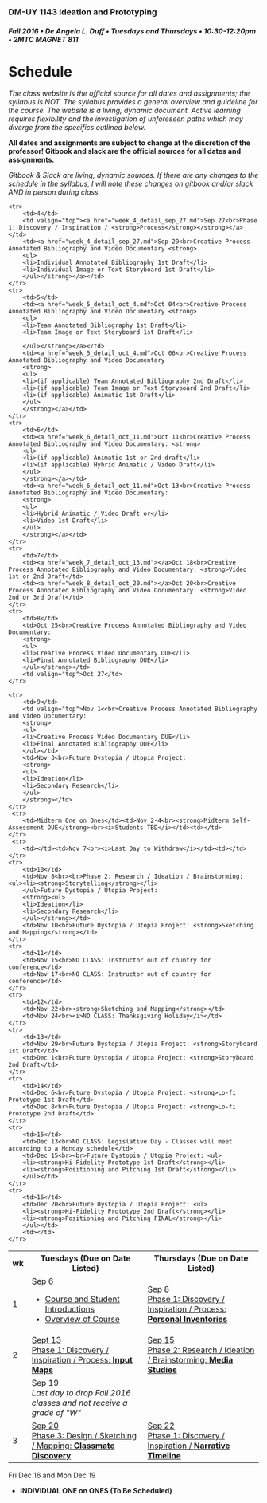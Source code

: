 ### DM-UY 1143 Ideation and Prototyping
##### Fall 2016 • De Angela L. Duff • Tuesdays and Thursdays • 10:30-12:20pm • 2MTC MAGNET 811

# Schedule

_The class website is the official source for all dates and assignments; the syllabus is NOT. The syllabus provides a general overview and guideline for the course. The website is a living, dynamic document. Active learning requires flexibility and the investigation of unforeseen paths which may diverge from the specifics outlined below._


**All dates and assignments are subject to change at the discretion of the professor! Gitbook and slack are the official sources for all dates and assignments.**

*Gitbook & Slack are living, dynamic sources. If there are any changes to the schedule in the syllabus, I will note these changes on gitbook and/or slack AND in person during class.*
<table>
    <tr>
        <th width="4%">wk</th>
        <th width="48%">Tuesdays (Due on Date Listed)</th>
        <th width="48%">Thursdays (Due on Date Listed)</th>
    </tr>
    <tr>
        <td>1</td>
        <td><a href="week_1_detail_sep_6.md">Sep 6<br>
        <ul>
        <li>Course and Student Introductions</li>
        <li>Overview of Course</li></a></td>
        <td><a href="week_1_detail_sep_6.md">Sep 8<br>Phase 1: Discovery / Inspiration / Process: <strong>Personal Inventories</strong</li></ul></a></td>
    </tr>
        <tr>
        <td>2</td> 
        <td valign="top"><a href="week_2_detail_sep_13.md">Sept 13<br>Phase 1: Discovery / Inspiration / Process: <strong>Input Maps</strong></a></td>
        <td valign="top"><a href="week_2_detail_sep_13.md">Sep 15<br>Phase 2: Research / Ideation / Brainstorming: <strong>Media Studies</strong></a></td>
    </tr>
        <tr>
        <td><td>Sep 19<br><i>Last day to drop Fall 2016 classes and not receive a grade of "W"</i></td><td></td>
    </tr>
    <tr>
        <td>3</td>    
        <td><a href="week_3_detail_sep_20.md">Sep 20<br>Phase 3: Design / Sketching / Mapping: <strong>Classmate Discovery</strong></a></td>
        <td valign="top"><a href="week_3_detail_sep_20.md">Sep 22<br>Phase 1: Discovery / Inspiration / <strong>Narrative Timeline</strong> </a></td>
    </tr>

    <tr>
        <td>4</td>
        <td valign="top"><a href="week_4_detail_sep_27.md">Sep 27<br>Phase 1: Discovery / Inspiration / <strong>Process</strong></strong></a></td>
        <td><a href="week_4_detail_sep_27.md">Sep 29<br>Creative Process Annotated Bibliography and Video Documentary <strong>
        <ul>
        <li>Individual Annotated Bibliography 1st Draft</li>
        <li>Individual Image or Text Storyboard 1st Draft</li>
        </ul></strong></a></td>
    </tr>
    <tr>
        <td>5</td>
        <td><a href="week_5_detail_oct_4.md">Oct 04<br>Creative Process Annotated Bibliography and Video Documentary <strong>
        <ul>
        <li>Team Annotated Bibliography 1st Draft</li>
        <li>Team Image or Text Storyboard 1st Draft</li>
        
        </ul></strong></a></td>
        <td><a href="week_5_detail_oct_4.md">Oct 06<br>Creative Process Annotated Bibliography and Video Documentary 
        <strong>
        <ul>
        <li>(if applicable) Team Annotated Bibliography 2nd Draft</li>
        <li>(if applicable) Team Image or Text Storyboard 2nd Draft</li>
        <li>(if applicable) Animatic 1st Draft</li>
        </ul>
        </strong></a></td>
    </tr>
    <tr>
        <td>6</td>    
        <td><a href="week_6_detail_oct_11.md">Oct 11<br>Creative Process Annotated Bibliography and Video Documentary: <strong>
        <ul>
        <li>(if applicable) Animatic 1st or 2nd draft</li>
        <li>(if applicable) Hybrid Animatic / Video Draft</li>
        </ul>
        </strong></a></td>
        <td><a href="week_6_detail_oct_11.md">Oct 13<br>Creative Process Annotated Bibliography and Video Documentary: 
        <strong>
        <ul>
        <li>Hybrid Animatic / Video Draft or</li>
        <li>Video 1st Draft</li>
        </ul>
        </strong></a></td>
    </tr>
    <tr>
        <td>7</td>     
        <td><a href="week_7_detail_oct_13.md"></a>Oct 18<br>Creative Process Annotated Bibliography and Video Documentary: <strong>Video 1st or 2nd Draft</td>
        <td><a href="week_8_detail_oct_20.md"></a>Oct 20<br>Creative Process Annotated Bibliography and Video Documentary: <strong>Video 2nd or 3rd Draft</td>
    </tr>
    <tr>
        <td>8</td>     
        <td>Oct 25<br>Creative Process Annotated Bibliography and Video Documentary: 
        <strong>
        <ul>
        <li>Creative Process Video Documentary DUE</li>
        <li>Final Annotated Bibliography DUE</li>
        </ul></strong></td>
        <td valign="top">Oct 27</td>
    </tr>
     
    <tr>
        <td>9</td>      
        <td valign="top">Nov 1<<br>Creative Process Annotated Bibliography and Video Documentary: 
        <strong>
        <ul>
        <li>Creative Process Video Documentary DUE</li>
        <li>Final Annotated Bibliography DUE</li>
        </ul></td>
        <td>Nov 3<br>Future Dystopia / Utopia Project: 
        <strong>
        <ul>
        <li>Ideation</li>
        <li>Secondary Research</li>
        </ul>
        </strong></td>
    </tr>
     <tr>
        <td>Midterm One on Ones</td><td>Nov 2-4<br><strong>Midterm Self-Assessment DUE</strong><br><i>Students TBD</i></td><td></td>
    </tr>
     <tr>
        <td></td><td>Nov 7<br><i>Last Day to Withdraw</i></td><td></td>
    </tr>
    <tr>
        <td>10</td>     
        <td>Nov 8<br><br>Phase 2: Research / Ideation / Brainstorming: <ul><li><strong>Storytelling</strong></li>
        </ul>Future Dystopia / Utopia Project: 
        <strong><ul>
        <li>Ideation</li>
        <li>Secondary Research</li>
        </ul></strong></td>
        <td>Nov 10<br>Future Dystopia / Utopia Project: <strong>Sketching and Mapping</strong></td>
    </tr>
    <tr>
        <td>11</td>   
        <td>Nov 15<br>NO CLASS: Instructor out of country for conference</td>
        <td>Nov 17<br>NO CLASS: Instructor out of country for conference</td>
    </tr>
    <tr>
        <td>12</td>   
        <td>Nov 22<br><strong>Sketching and Mapping</strong></td>
        <td>Nov 24<br><i>NO CLASS: Thanksgiving Holiday</i></td>
    </tr>
    <tr>
        <td>13</td>  
        <td>Nov 29<br>Future Dystopia / Utopia Project: <strong>Storyboard 1st Draft</td>
        <td>Dec 1<br>Future Dystopia / Utopia Project: <strong>Storyboard 2nd Draft</td>
    </tr>
    <tr>
        <td>14</td>    
        <td>Dec 6<br>Future Dystopia / Utopia Project: <strong>Lo-fi Prototype 1st Draft</td>
        <td>Dec 8<br>Future Dystopia / Utopia Project: <strong>Lo-fi Prototype 2nd Draft</td>
    </tr>
    <tr>
        <td>15</td>     
        <td>Dec 13<br>NO CLASS: Legislative Day - Classes will meet according to a Monday schedule</td>  
        <td>Dec 15<br><br>Future Dystopia / Utopia Project: <ul>
        <li><strong>Hi-Fidelity Prototype 1st Draft</strong></li>
        <li><strong>Positioning and Pitching 1st Draft</strong></li>
        </ul></td>
    </tr>
    <tr>
        <td>16</td>
        <td>Dec 20<br>Future Dystopia / Utopia Project: <ul>
        <li><strong>Hi-Fidelity Prototype 2nd Draft</strong></li>
        <li><strong>Positioning and Pitching FINAL</strong></li>
        </ul></td>
        <td></td>
    </tr>
</table>

Fri Dec 16 and Mon Dec 19<br>
* **INDIVIDUAL ONE on ONES (To Be Scheduled)**



